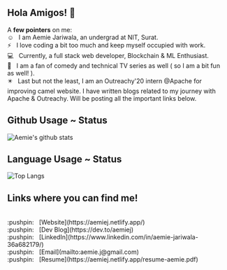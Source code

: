 ## Hola Amigos! :wave:

A <b>few pointers</b> on me: 
<br>
:relaxed: &nbsp; I am Aemie Jariwala, an undergrad at NIT, Surat. 
<br>
:zap: &nbsp; I love coding a bit too much and keep myself occupied with work. 
<br>
:computer: &nbsp; Currently, a full stack web developer, Blockchain & ML Enthusiast.
<br>
:movie_camera: &nbsp; I am a fan of comedy and technical TV series as well ( so I am a bit fun as well! ).
<br>
:eight_pointed_black_star: &nbsp; Last but not the least, I am an Outreachy'20 intern @Apache for improving camel website. I have written blogs related to my journey 
with Apache & Outreachy. Will be posting all the important links below. 


## Github Usage ~ Status 
![Aemie's github stats](https://github-readme-stats.vercel.app/api?username=AemieJ&show_icons=true&hide_border=true&theme=dark)   

## Language Usage ~ Status
![Top Langs](https://github-readme-stats.vercel.app/api/top-langs/?username=AemieJ&layout=compact&theme=dark&show_icons=true&hide_border=true)

## Links where you can find me! 
<br>
:pushpin: &nbsp; [Website](https://aemiej.netlify.app/)
<br>
:pushpin: &nbsp; [Dev Blog](https://dev.to/aemiej)
<br>
:pushpin: &nbsp; [LinkedIn](https://www.linkedin.com/in/aemie-jariwala-36a682179/)
<br>
:pushpin: &nbsp; [Email](mailto:aemie.j@gmail.com)
<br>
:pushpin: &nbsp; [Resume](https://aemiej.netlify.app/resume-aemie.pdf)
